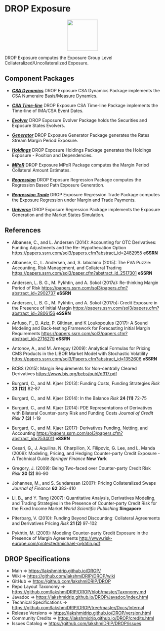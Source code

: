 # DROP Exposure

<p align="center"><img src="https://github.com/lakshmiDRIP/DROP/blob/master/DRIP_Logo.gif?raw=true" width="100"></p>

DROP Exposure computes the Exposure Group Level Collateralized/Uncollateralized Exposure.


## Component Packages

 * [***CSA Dynamics***](https://github.com/lakshmiDRIP/DROP/tree/master/src/main/java/org/drip/exposure/csadynamics)
DROP Exposure CSA Dynamics Package implements the CSA Numeraire Basis/Measure Dynamics.

 * [***CSA Time-line***](https://github.com/lakshmiDRIP/DROP/tree/master/src/main/java/org/drip/exposure/csatimeline)
DROP Exposure CSA Time-line Package implements the Time-line of IMA/CSA Event Dates.

 * [***Evolver***](https://github.com/lakshmiDRIP/DROP/tree/master/src/main/java/org/drip/exposure/evolver)
DROP Exposure Evolver Package holds the Securities and Exposure States Evolvers.

 * [***Generator***](https://github.com/lakshmiDRIP/DROP/tree/master/src/main/java/org/drip/exposure/generator)
DROP Exposure Generator Package generates the Rates Stream Margin Period Exposure.

 * [***Holdings***](https://github.com/lakshmiDRIP/DROP/tree/master/src/main/java/org/drip/exposure/holdings)
DROP Exposure Holdings Package generates the Holdings Exposure - Position and Dependencies.

 * [***MPoR***](https://github.com/lakshmiDRIP/DROP/tree/master/src/main/java/org/drip/exposure/mpor)
DROP Exposure MPoR Package computes the Margin Period Collateral Amount Estimates.

 * [***Regression***](https://github.com/lakshmiDRIP/DROP/tree/master/src/main/java/org/drip/exposure/regression)
DROP Exposure Regression Package computes the Regression Based Path Exposure Generation.

 * [***Regression Trade***](https://github.com/lakshmiDRIP/DROP/tree/master/src/main/java/org/drip/exposure/regressiontrade)
DROP Exposure Regression Trade Package computes the Exposure Regression under Margin and Trade Payments.

 * [***Universe***](https://github.com/lakshmiDRIP/DROP/tree/master/src/main/java/org/drip/exposure/universe)
DROP Exposure Regression Package implements the Exposure Generation and the Market States Simulation.


## References

 * Albanese, C., and L. Andersen (2014): Accounting for OTC Derivatives: Funding Adjustments and the Re-
 Hypothecation Option https://papers.ssrn.com/sol3/papers.cfm?abstract_id=2482955 <b>eSSRN</b>

 * Albanese, C., L. Andersen, and, S. Iabichino (2015): The FVA Puzzle: Accounting, Risk Management, and
 Collateral Trading https://papers.ssrn.com/sol3/paper.cfm?abstract_id_2517301 <b>eSSRN</b>

 * Andersen, L. B. G., M. Pykhtin, and A. Sokol (2017a): Re-thinking Margin Period of Risk
 https://papers.ssrn.com/sol3/papers.cfm?abstract_id=2902737 <b>eSSRN</b>

 * Andersen, L. B. G., M. Pykhtin, and A. Sokol (2017b): Credit Exposure in the Presence of Initial Margin
 https://papers.ssrn.com/sol3/papers.cfm?abstract_id=2806156 <b>eSSRN</b>

 * Anfuso, F., D. Aziz, P. Giltinan, and K Loukopoulus (2017): A Sound Modeling and Back-testing Framework
 for Forecasting Initial Margin Requirements
 https://papers.ssrn.com/sol3/papers.cfm?abstract_id=2716279 <b>eSSRN</b>

 * Antonov, A., and M. Arneguy (2009): Analytical Formulas for Pricing CMS Products in the LIBOR Market Model
 with Stochastic Volatility https://papers.ssrn.com/sol3/Papers.cfm?abstract_id=1352606 <b>eSSRN</b>

 * BCBS (2015): Margin Requirements for Non-centrally Cleared Derivatives
 https://www.bis.org/bcbs/publ/d317.pdf

 * Burgard, C., and M. Kjaer (2013): Funding Costs, Funding Strategies <i>Risk</i> <b>23 (12)</b> 82-87

 * Burgard, C., and M. Kjaer (2014): In the Balance <i>Risk</i> <b>24 (11)</b> 72-75

 * Burgard, C., and M. Kjaer (2014): PDE Representations of Derivatives with Bilateral Counter-party Risk and
 Funding Costs <i>Journal of Credit Risk</i> <b>7 (3)</b> 1-19

 * Burgard, C., and M. Kjaer (2017): Derivatives Funding, Netting, and Accounting
 https://papers.ssrn.com/sol3/papers.cfm?abstract_id=2534011 <b>eSSRN</b>

 * Cesari, G., J. Aquilina, N. Charpillon, X. Filipovic, G. Lee, and L. Manda (2009): Modeling, Pricing, and
 Hedging Counter-party Credit Exposure - A Technical Guide <i>Springer Finance</i> <b>New York</b>

 * Gregory, J. (2009): Being Two-faced over Counter-party Credit Risk <i>Risk</i> <b>20 (2)</b> 86-90

 * Johannes, M., and S. Sundaresan (2007): Pricing Collateralized Swaps <i>Journal of Finance</i> <b>62</b>
 383-410

 * Li, B., and Y. Tang (2007): Quantitative Analysis, Derivatives Modeling, and Trading Strategies in the
 Presence of Counter-party Credit Risk for the Fixed Income Market <i>World Scientific Publishing </i>
 <b>Singapore</b>

 * Piterbarg, V. (2010): Funding Beyond Discounting: Collateral Agreements and Derivatives Pricing
 <i>Risk</i> <b>21 (2)</b> 97-102

 * Pykhtin, M. (2009): Modeling Counter-party Credit Exposure in the Presence of Margin Agreements
 http://www.risk-europe.com/protected/michael-pykhtin.pdf


## DROP Specifications

 * Main                     => https://lakshmidrip.github.io/DROP/
 * Wiki                     => https://github.com/lakshmiDRIP/DROP/wiki
 * GitHub                   => https://github.com/lakshmiDRIP/DROP
 * Repo Layout Taxonomy     => https://github.com/lakshmiDRIP/DROP/blob/master/Taxonomy.md
 * Javadoc                  => https://lakshmidrip.github.io/DROP/Javadoc/index.html
 * Technical Specifications => https://github.com/lakshmiDRIP/DROP/tree/master/Docs/Internal
 * Release Versions         => https://lakshmidrip.github.io/DROP/version.html
 * Community Credits        => https://lakshmidrip.github.io/DROP/credits.html
 * Issues Catalog           => https://github.com/lakshmiDRIP/DROP/issues
